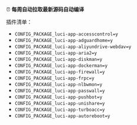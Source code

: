 
⏰ **每周自动拉取最新源码自动编译**

插件清单：
* `CONFIG_PACKAGE_luci-app-accesscontrol=y`
* `CONFIG_PACKAGE_luci-app-adguardhome=y`
* `CONFIG_PACKAGE_luci-app-aliyundrive-webdav=y`
* `CONFIG_PACKAGE_luci-app-aria2=y`
* `CONFIG_PACKAGE_luci-app-diskman=y`
* `CONFIG_PACKAGE_luci-app-dockerman=y`
* `CONFIG_PACKAGE_luci-app-firewall=y`
* `CONFIG_PACKAGE_luci-app-frpc=y`
* `CONFIG_PACKAGE_luci-app-nlbwmon=y`
* `CONFIG_PACKAGE_luci-app-passwall=y`
* `CONFIG_PACKAGE_luci-app-pushbot=y`
* `CONFIG_PACKAGE_luci-app-unishare=y`
* `CONFIG_PACKAGE_luci-app-turboacc=y`
* `CONFIG_PACKAGE_luci-app-autoreboot=y`
